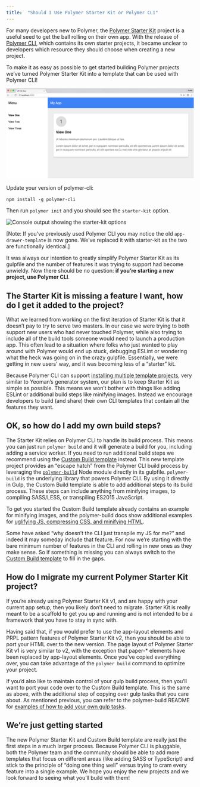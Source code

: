 ```yaml
---
title:  "Should I Use Polymer Starter Kit or Polymer CLI"
---
```


For many developers new to Polymer, the
[Polymer Starter Kit](https://github.com/polymerelements/polymer-starter-kit) 
project is a useful seed to get the ball rolling on their own app. With the 
release of [Polymer CLI](https://www.polymer-project.org/1.0/docs/tools/polymer-cli), 
which contains its own starter projects, it became unclear to developers which 
resource they should choose when creating a new project.

To make it as easy as possible to get started building Polymer projects we’ve 
turned Polymer Starter Kit into a template that can be used with Polymer CLI!

![An example page showing Polymer Starter Kit in the browser](images/starter-kit-preview.jpg)

Update your version of polymer-cli:

```
npm install -g polymer-cli
```

Then run `polymer init` and you should see the `starter-kit` option.

![Console output showing the starter-kit options](cli-starter-kit.jpg)

[Note: If you’ve previously used Polymer CLI you may notice the old 
`app-drawer-template` is now gone. We’ve replaced it with starter-kit as the two 
are functionally identical.]

It was always our intention to greatly simplify Polymer Starter Kit as its 
gulpfile and the number of features it was trying to support had become 
unwieldy. Now there should be no question: **if you’re starting a new project, 
use Polymer CLI**.

## The Starter Kit is missing a feature I want, how do I get it added to the project?

What we learned from working on the first iteration of Starter Kit is that it 
doesn’t pay to try to serve two masters. In our case we were trying to both 
support new users who had never touched Polymer, while also trying to include 
all of the build tools someone would need to launch a production app. This often 
lead to a situation where folks who just wanted to play around with Polymer 
would end up stuck, debugging ESLint or wondering what the heck was going on in 
the crazy gulpfile. Essentially, we were getting in new users’ way, and it was 
becoming less of a “starter” kit.

Because Polymer CLI can support 
[installing multiple template projects](https://github.com/Polymer/polymer-cli#templates-and-generators), 
very similar to Yeoman’s generator system, our plan is to keep Starter Kit as 
simple as possible. This means we won’t bother with things like adding ESLint or 
additional build steps like minifying images. Instead we encourage developers to 
build (and share) their own CLI templates that contain all the features they want.

## OK, so how do I add my own build steps?

The Starter Kit relies on Polymer CLI to handle its build process. This means 
you can just run `polymer build` and it will generate a build for you, including 
adding a service worker. If you need to run additional build steps we recommend 
using the 
[Custom Build template](https://github.com/PolymerElements/generator-polymer-init-custom-build) 
instead. This new template project provides an “escape hatch” from the Polymer 
CLI build process by leveraging the 
[`polymer-build`](https://github.com/Polymer/polymer-build) Node module directly 
in its gulpfile. `polymer-build` is the underlying library that powers Polymer 
CLI. By using it directly in Gulp, the Custom Build template is able to add 
additional steps to its build process. These steps can include anything from 
minifying images, to compiling SASS/LESS, or transpiling ES2015 JavaScript.

To get you started the Custom Build template already contains an example for 
minifying images, and the polymer-build docs show additional examples for 
[uglifying JS, compressing CSS, and minifying HTML](https://github.com/Polymer/polymer-build#extracting-inlined-cssjs).

Some have asked “why doesn’t the CLI just transpile my JS for me?” and indeed it 
may someday include that feature. For now we’re starting with the bare minimum 
number of features in the CLI and rolling in new ones as they make sense. So if 
something is missing you can always switch to the 
[Custom Build template](https://github.com/PolymerElements/generator-polymer-init-custom-build) 
to fill in the gaps.

## How do I migrate my current Polymer Starter Kit project?

If you’re already using Polymer Starter Kit v1, and are happy with your current 
app setup, then you likely don’t need to migrate. Starter Kit is really meant to 
be a scaffold to get you up and running and is not intended to be a framework 
that you have to stay in sync with.

Having said that, if you would prefer to use the app-layout elements and PRPL 
pattern features of Polymer Starter Kit v2, then you should be able to port your 
HTML over to the new version. The page layout of Polymer Starter Kit v1 is very 
similar to v2, with the exception that paper-* elements have been replaced by 
app-layout elements. Once you’ve copied everything over, you can take advantage 
of the `polymer build` command to optimize your project.

If you’d also like to maintain control of your gulp build process, then you’ll 
want to port your code over to the Custom Build template. This is the same as 
above, with the additional step of copying over gulp tasks that you care about. 
As mentioned previous, you can refer to the polymer-build README for 
[examples of how to add your own gulp tasks](https://github.com/Polymer/polymer-build/pull/19/files#diff-04c6e90faac2675aa89e2176d2eec7d8R117).

## We’re just getting started

The new Polymer Starter Kit and Custom Build template are really just the first 
steps in a much larger process. Because Polymer CLI is pluggable, both the 
Polymer team and the community should be able to add more templates that focus 
on different areas (like adding SASS or TypeScript) and stick to the principle 
of “doing one thing well” versus trying to cram every feature into a single 
example. We hope you enjoy the new projects and we look forward to seeing what 
you’ll build with them!
